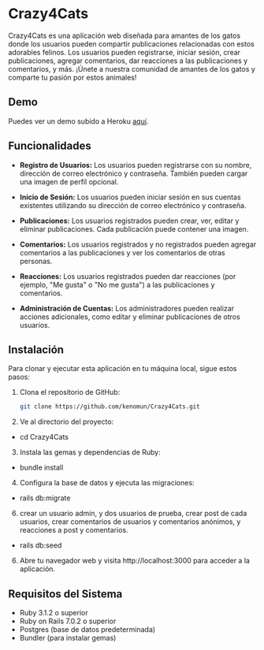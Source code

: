 # Crazy4Cats

Crazy4Cats es una aplicación web diseñada para amantes de los gatos donde los usuarios pueden compartir publicaciones relacionadas con estos adorables felinos. Los usuarios pueden registrarse, iniciar sesión, crear publicaciones, agregar comentarios, dar reacciones a las publicaciones y comentarios, y más. ¡Únete a nuestra comunidad de amantes de los gatos y comparte tu pasión por estos animales!

## Demo 

Puedes ver un demo subido a Heroku [aquí](https://desolate-woodland-61277-bf29f96a4a74.herokuapp.com/).


## Funcionalidades

- **Registro de Usuarios:** Los usuarios pueden registrarse con su nombre, dirección de correo electrónico y contraseña. También pueden cargar una imagen de perfil opcional.

- **Inicio de Sesión:** Los usuarios pueden iniciar sesión en sus cuentas existentes utilizando su dirección de correo electrónico y contraseña.

- **Publicaciones:** Los usuarios registrados pueden crear, ver, editar y eliminar publicaciones. Cada publicación puede contener una imagen.

- **Comentarios:** Los usuarios registrados y no registrados pueden agregar comentarios a las publicaciones y ver los comentarios de otras personas.

- **Reacciones:** Los usuarios registrados pueden dar reacciones (por ejemplo, "Me gusta" o "No me gusta") a las publicaciones y comentarios.

- **Administración de Cuentas:** Los administradores pueden realizar acciones adicionales, como editar y eliminar publicaciones de otros usuarios.

## Instalación

Para clonar y ejecutar esta aplicación en tu máquina local, sigue estos pasos:

1. Clona el repositorio de GitHub:

   ```bash
   git clone https://github.com/kenomun/Crazy4Cats.git

2. Ve al directorio del proyecto:

- cd Crazy4Cats

3. Instala las gemas y dependencias de Ruby:

- bundle install

4. Configura la base de datos y ejecuta las migraciones:

- rails db:migrate

6. crear un usuario admin, y dos usuarios de prueba, crear post de cada usuarios, crear comentarios de usuarios y comentarios anónimos, y reacciones a post y comentarios.

- rails db:seed

6. Abre tu navegador web y visita http://localhost:3000 para acceder a la aplicación.

## Requisitos del Sistema

- Ruby 3.1.2 o superior
- Ruby on Rails 7.0.2 o superior
- Postgres (base de datos predeterminada)
- Bundler (para instalar gemas)
